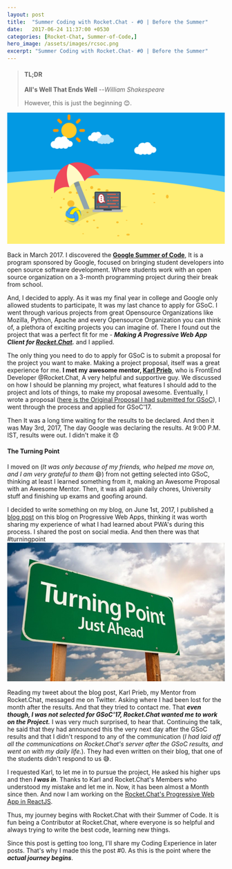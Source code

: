 ```yaml
---
layout: post
title:  "Summer Coding with Rocket.Chat - #0 | Before the Summer"
date:   2017-06-24 11:37:00 +0530
categories: [Rocket-Chat, Summer-of-Code,]
hero_image: /assets/images/rcsoc.png
excerpt: "Summer Coding with Rocket.Chat- #0 | Before the Summer"
---
```

>#### TL;DR
>
>**All's Well That Ends Well**
> --<cite>William Shakespeare</cite>
>
>However, this is just the beginning 😊.

![Summer of Code with Rocket Chat](/assets/images/rcsoc.png)

Back in March 2017. I discovered the [**Google Summer of Code**](https://summerofcode.withgoogle.com/), It is a program sponsored by Google, focused on bringing student developers into open source software development. Where students work with an open source organization on a 3-month programming project during their break from school.

And, I decided to apply. As it was my final year in college and Google only allowed students to participate, It was my last chance to apply for GSoC. I went through various projects from great Opensource Organizations like Mozilla, Python, Apache and every Opensource Organization you can think of, a plethora of exciting projects you can imagine of. There I found out the project that was a perfect fit for me -  ***Making A Progressive Web App Client for [Rocket.Chat](https://rocket.chat/).*** and I applied.

The only thing you need to do to apply for GSoC is to submit a proposal for the project you want to make. Making a project proposal, itself was a great experience for me. **I met my awesome mentor, [Karl Prieb](https://github.com/karlprieb)**, who is FrontEnd Developer @Rocket.Chat, A very helpful and supportive guy. We discussed on how I should be planning my project, what features I should add to the project and lots of things, to make my proposal awesome. Eventually, I wrote a proposal ([here is the Original Proposal I had submitted for GSoC](https://docs.google.com/document/d/1d28-ZmiazUpyie2em-mI3TaTJBTBJUTgvLCKJGUsmZ4/edit?usp=sharing)), I went through the process and applied for GSoC'17.

Then It was a long time waiting for the results to be declared. And then it was May 3rd, 2017, The day Google was declaring the results. At 9:00 P.M. IST, results were out. I didn't make it 😞

#### The Turning Point
I moved on (*It was only because of my friends, who helped me move on, and I am very grateful to them* 😄) from not getting selected into GSoC, thinking at least I learned something from it, making an Awesome Proposal with an Awesome Mentor. Then, it was all again daily chores, University stuff and finishing up exams and goofing around.

I decided to write something on my blog, on June 1st, 2017, I published [a blog post](otaku.codes/frontend/progressive-web-apps/web-apps-on-steroids-progressive-web-apps-introduction.html) on this blog on Progressive Web Apps, thinking it was worth sharing my experience of what I had learned about PWA's during this process. I shared the post on social media. And then there was that #turningpoint ![Turning Point](/assets/images/turningpoint.jpg)

Reading my tweet about the blog post, Karl Prieb, my Mentor from Rocket.Chat, messaged me on Twitter. Asking where I had been lost for the month after the results. And that they tried to contact me. That ***even though, I was not selected for GSoC'17, Rocket.Chat wanted me to work on the Project.*** I was very much surprised, to hear that. Continuing the talk, he said that they had announced this the very next day after the GSoC results and that I didn't respond to any of the communication (*I had laid off all the communications on Rocket.Chat's server after the GSoC results, and went on with my daily life.*). They had even written on their blog, that one of the students didn't respond to us 😅.

I requested Karl, to let me in to pursue the project, He asked his higher ups and then ***I was in***. Thanks to Karl and Rocket.Chat's Members who understood my mistake and let me in. Now, it has been almost a Month since then. And now I am working on the [Rocket.Chat's Progressive Web App in ReactJS](https://github.com/RocketChat/Rocket.Chat.PWA.React).

Thus, my journey begins with Rocket.Chat with their Summer of Code. It is fun being a Contributor at Rocket.Chat, where everyone is so helpful and always trying to write the best code, learning new things.

Since this post is getting too long, I'll share my Coding Experience in later posts. That's why I made this the post #0. As this is the point where the ***actual journey begins***.
